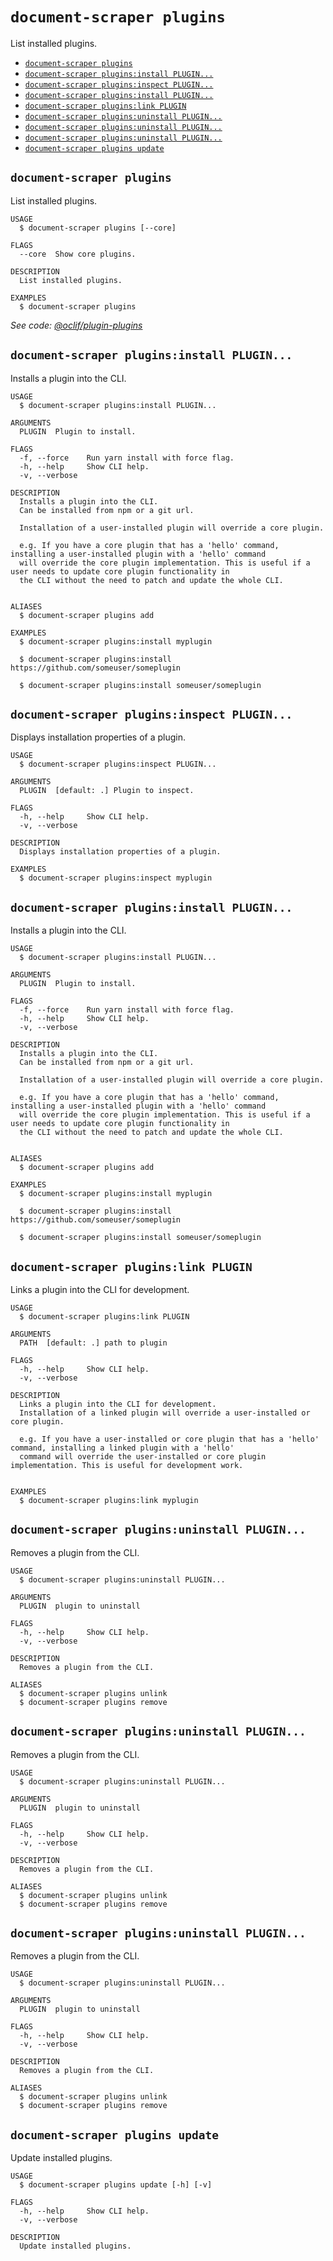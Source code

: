 `document-scraper plugins`
==========================

List installed plugins.

* [`document-scraper plugins`](#document-scraper-plugins)
* [`document-scraper plugins:install PLUGIN...`](#document-scraper-pluginsinstall-plugin)
* [`document-scraper plugins:inspect PLUGIN...`](#document-scraper-pluginsinspect-plugin)
* [`document-scraper plugins:install PLUGIN...`](#document-scraper-pluginsinstall-plugin-1)
* [`document-scraper plugins:link PLUGIN`](#document-scraper-pluginslink-plugin)
* [`document-scraper plugins:uninstall PLUGIN...`](#document-scraper-pluginsuninstall-plugin)
* [`document-scraper plugins:uninstall PLUGIN...`](#document-scraper-pluginsuninstall-plugin-1)
* [`document-scraper plugins:uninstall PLUGIN...`](#document-scraper-pluginsuninstall-plugin-2)
* [`document-scraper plugins update`](#document-scraper-plugins-update)

## `document-scraper plugins`

List installed plugins.

```
USAGE
  $ document-scraper plugins [--core]

FLAGS
  --core  Show core plugins.

DESCRIPTION
  List installed plugins.

EXAMPLES
  $ document-scraper plugins
```

_See code: [@oclif/plugin-plugins](https://github.com/oclif/plugin-plugins/blob/v2.1.7/src/commands/plugins/index.ts)_

## `document-scraper plugins:install PLUGIN...`

Installs a plugin into the CLI.

```
USAGE
  $ document-scraper plugins:install PLUGIN...

ARGUMENTS
  PLUGIN  Plugin to install.

FLAGS
  -f, --force    Run yarn install with force flag.
  -h, --help     Show CLI help.
  -v, --verbose

DESCRIPTION
  Installs a plugin into the CLI.
  Can be installed from npm or a git url.

  Installation of a user-installed plugin will override a core plugin.

  e.g. If you have a core plugin that has a 'hello' command, installing a user-installed plugin with a 'hello' command
  will override the core plugin implementation. This is useful if a user needs to update core plugin functionality in
  the CLI without the need to patch and update the whole CLI.


ALIASES
  $ document-scraper plugins add

EXAMPLES
  $ document-scraper plugins:install myplugin 

  $ document-scraper plugins:install https://github.com/someuser/someplugin

  $ document-scraper plugins:install someuser/someplugin
```

## `document-scraper plugins:inspect PLUGIN...`

Displays installation properties of a plugin.

```
USAGE
  $ document-scraper plugins:inspect PLUGIN...

ARGUMENTS
  PLUGIN  [default: .] Plugin to inspect.

FLAGS
  -h, --help     Show CLI help.
  -v, --verbose

DESCRIPTION
  Displays installation properties of a plugin.

EXAMPLES
  $ document-scraper plugins:inspect myplugin
```

## `document-scraper plugins:install PLUGIN...`

Installs a plugin into the CLI.

```
USAGE
  $ document-scraper plugins:install PLUGIN...

ARGUMENTS
  PLUGIN  Plugin to install.

FLAGS
  -f, --force    Run yarn install with force flag.
  -h, --help     Show CLI help.
  -v, --verbose

DESCRIPTION
  Installs a plugin into the CLI.
  Can be installed from npm or a git url.

  Installation of a user-installed plugin will override a core plugin.

  e.g. If you have a core plugin that has a 'hello' command, installing a user-installed plugin with a 'hello' command
  will override the core plugin implementation. This is useful if a user needs to update core plugin functionality in
  the CLI without the need to patch and update the whole CLI.


ALIASES
  $ document-scraper plugins add

EXAMPLES
  $ document-scraper plugins:install myplugin 

  $ document-scraper plugins:install https://github.com/someuser/someplugin

  $ document-scraper plugins:install someuser/someplugin
```

## `document-scraper plugins:link PLUGIN`

Links a plugin into the CLI for development.

```
USAGE
  $ document-scraper plugins:link PLUGIN

ARGUMENTS
  PATH  [default: .] path to plugin

FLAGS
  -h, --help     Show CLI help.
  -v, --verbose

DESCRIPTION
  Links a plugin into the CLI for development.
  Installation of a linked plugin will override a user-installed or core plugin.

  e.g. If you have a user-installed or core plugin that has a 'hello' command, installing a linked plugin with a 'hello'
  command will override the user-installed or core plugin implementation. This is useful for development work.


EXAMPLES
  $ document-scraper plugins:link myplugin
```

## `document-scraper plugins:uninstall PLUGIN...`

Removes a plugin from the CLI.

```
USAGE
  $ document-scraper plugins:uninstall PLUGIN...

ARGUMENTS
  PLUGIN  plugin to uninstall

FLAGS
  -h, --help     Show CLI help.
  -v, --verbose

DESCRIPTION
  Removes a plugin from the CLI.

ALIASES
  $ document-scraper plugins unlink
  $ document-scraper plugins remove
```

## `document-scraper plugins:uninstall PLUGIN...`

Removes a plugin from the CLI.

```
USAGE
  $ document-scraper plugins:uninstall PLUGIN...

ARGUMENTS
  PLUGIN  plugin to uninstall

FLAGS
  -h, --help     Show CLI help.
  -v, --verbose

DESCRIPTION
  Removes a plugin from the CLI.

ALIASES
  $ document-scraper plugins unlink
  $ document-scraper plugins remove
```

## `document-scraper plugins:uninstall PLUGIN...`

Removes a plugin from the CLI.

```
USAGE
  $ document-scraper plugins:uninstall PLUGIN...

ARGUMENTS
  PLUGIN  plugin to uninstall

FLAGS
  -h, --help     Show CLI help.
  -v, --verbose

DESCRIPTION
  Removes a plugin from the CLI.

ALIASES
  $ document-scraper plugins unlink
  $ document-scraper plugins remove
```

## `document-scraper plugins update`

Update installed plugins.

```
USAGE
  $ document-scraper plugins update [-h] [-v]

FLAGS
  -h, --help     Show CLI help.
  -v, --verbose

DESCRIPTION
  Update installed plugins.
```

